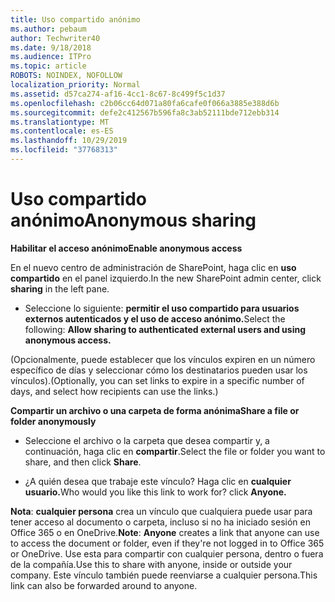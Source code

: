 ```yaml
---
title: Uso compartido anónimo
ms.author: pebaum
author: Techwriter40
ms.date: 9/18/2018
ms.audience: ITPro
ms.topic: article
ROBOTS: NOINDEX, NOFOLLOW
localization_priority: Normal
ms.assetid: d57ca274-af16-4cc1-8c67-8c499f5c1d37
ms.openlocfilehash: c2b06cc64d071a80fa6cafe0f066a3885e388d6b
ms.sourcegitcommit: defe2c412567b596fa8c3ab52111bde712ebb314
ms.translationtype: MT
ms.contentlocale: es-ES
ms.lasthandoff: 10/29/2019
ms.locfileid: "37768313"
---
```

# <a name="anonymous-sharing"></a><span data-ttu-id="c6fbf-102">Uso compartido anónimo</span><span class="sxs-lookup"><span data-stu-id="c6fbf-102">Anonymous sharing</span></span>

 <span data-ttu-id="c6fbf-103">**Habilitar el acceso anónimo**</span><span class="sxs-lookup"><span data-stu-id="c6fbf-103">**Enable anonymous access**</span></span>
  
<span data-ttu-id="c6fbf-104">En el nuevo centro de administración de SharePoint, haga clic en **uso compartido** en el panel izquierdo.</span><span class="sxs-lookup"><span data-stu-id="c6fbf-104">In the new SharePoint admin center, click **sharing** in the left pane.</span></span> 
  
- <span data-ttu-id="c6fbf-105">Seleccione lo siguiente: **permitir el uso compartido para usuarios externos autenticados y el uso de acceso anónimo.**</span><span class="sxs-lookup"><span data-stu-id="c6fbf-105">Select the following: **Allow sharing to authenticated external users and using anonymous access.**</span></span>
  
<span data-ttu-id="c6fbf-106">(Opcionalmente, puede establecer que los vínculos expiren en un número específico de días y seleccionar cómo los destinatarios pueden usar los vínculos).</span><span class="sxs-lookup"><span data-stu-id="c6fbf-106">(Optionally, you can set links to expire in a specific number of days, and select how recipients can use the links.)</span></span>
    
 <span data-ttu-id="c6fbf-107">**Compartir un archivo o una carpeta de forma anónima**</span><span class="sxs-lookup"><span data-stu-id="c6fbf-107">**Share a file or folder anonymously**</span></span>
  
- <span data-ttu-id="c6fbf-108">Seleccione el archivo o la carpeta que desea compartir y, a continuación, haga clic en **compartir**.</span><span class="sxs-lookup"><span data-stu-id="c6fbf-108">Select the file or folder you want to share, and then click **Share**.</span></span> 
    
- <span data-ttu-id="c6fbf-109">¿A quién desea que trabaje este vínculo? Haga clic en **cualquier usuario.**</span><span class="sxs-lookup"><span data-stu-id="c6fbf-109">Who would you like this link to work for? click **Anyone.**</span></span>
  
 <span data-ttu-id="c6fbf-110">**Nota**: **cualquier persona** crea un vínculo que cualquiera puede usar para tener acceso al documento o carpeta, incluso si no ha iniciado sesión en Office 365 o en OneDrive.</span><span class="sxs-lookup"><span data-stu-id="c6fbf-110">**Note**: **Anyone** creates a link that anyone can use to access the document or folder, even if they're not logged in to Office 365 or OneDrive.</span></span> <span data-ttu-id="c6fbf-111">Use esta para compartir con cualquier persona, dentro o fuera de la compañía.</span><span class="sxs-lookup"><span data-stu-id="c6fbf-111">Use this to share with anyone, inside or outside your company.</span></span> <span data-ttu-id="c6fbf-112">Este vínculo también puede reenviarse a cualquier persona.</span><span class="sxs-lookup"><span data-stu-id="c6fbf-112">This link can also be forwarded around to anyone.</span></span> 
    

